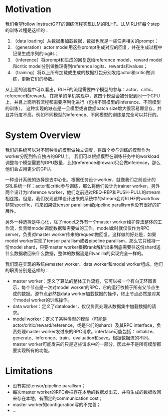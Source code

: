 # Motivation

我们希望follow InstructGPT的训练流程实现LLM的RLHF。LLM RLHF每个step的训练过程是这样的：

1. （data loading）从数据集加载数据，数据也就是一些任务相关的prompt；
2. （generation）actor model用这些prompt生成对应的回复，并在生成过程中记录生成序列的logits；
3. （inference）将prompt和生成的回复送给reference model、reward model和critic model分别做推理得到reference logits、rewards和values；
4. （training）将以上所有加载或生成的数据打包分别发给actor和critic做训练，更新它们的参数。

从上面的流程中可以看出，RLHF的流程需要四个模型的参与：actor、critic、reference和reward。
在简单的单机实现中，这四个模型会被分配到同一个GPU上，并且上面所有流程都需要序列化进行（包括不同模型的inference、不同模型的训练）。
这种实现的缺点是一旦模型或者数据batch size增大很容易爆显存，并且并行度不高，例如不同模型的inference、不同模型的训练是完全可以并行的。

# System Overview

我们的系统可以对不同种类的模型做独立调度，将四个参与训练的模型作为worker分配到各自独占的GPU上。
我们可以根据模型在训练任务中的workload调整每个模型需要的GPU数量，比如reference和reward只会做inference，那么他们会占用更少的GPU。

一种设计系统的选择是去中心化，根据任务设计worker，就像我们之前设计的SRL系统一样：actor和critic参与训练，那么将他们设计为trainer worker，另外两个设计为inference worker，他们之前通过REQ-REP和PUSH-PULL的stream相连接。但是，我们发现这样设计出来的系统中的stream会对RLHF的workflow非常specific，将来如果做tensor parallism或pipeline parallism也没有很好的扩展性。

另外一种选择是中心化，除了model之外有一个master worker维护算法整体的工作流，负责给model调度数据和需要做的工作。model此时就仅仅作为RPC server，负责对master worker传来的request做回复。这样做的好处是，如果model worker实现了tensor parallism或者pipeline parallism，那么它只维持一份model shard，只要master worker根据rank解析出来到底需要往这份shard送什么数据收回来什么数据，整体的数据流是和vanilla的实现完全一样的。

我们现在实现的系统由master worker、data worker和model worker组成。他们的职责分别是这样的：

+ master worker：定义了算法的整体工作流程，它可以被一个有向无环图表示，每个节点是一次对model worker的RPC，它的运行依赖于所有父节点生成的数据。源节点必然是data worker加载数据的操作，终止节点必然是对某个model worker的训练操作。
+ data worker：定义了dataloader，仅仅负责处理从数据集中加载数据的请求。
+ model worker：定义了某种类型的模型（可能是actor/critic/reward/reference，或是它们的shard）及其RPC interface，负责处理master worker发过来的RPC请求。interface可能包括：initialize、generate、inference、train、evaluation和save。根据数据流的不同，master worker可能发来的只是这些请求中的一部分，因此并不是所有模型都要实现所有的功能。

# Limitations

+ 没有实现tensor/pipeline parallism；
+ 每次master worker的RPC会把存在本地的数据发出去，并将生成的数据收回来存在本地，有固定的communication cost；
+ master worker的configuration写的不完善；
+ ...
